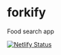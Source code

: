 # forkify
Food search app

[![Netlify Status](https://api.netlify.com/api/v1/badges/26384fbc-b195-43ce-9796-c11bf6687949/deploy-status)](https://app.netlify.com/sites/nikify/deploys)
